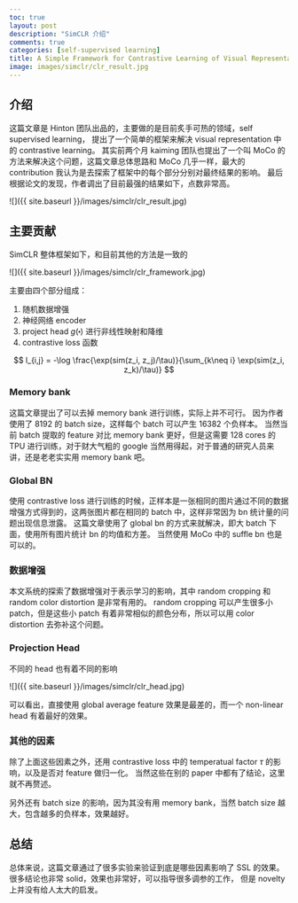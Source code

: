 ```yaml
---
toc: true
layout: post
description: "SimCLR 介绍"
comments: true
categories: [self-supervised learning]
title: A Simple Framework for Contrastive Learning of Visual Representations" 阅读笔记
image: images/simclr/clr_result.jpg
---
```


## 介绍

这篇文章是 Hinton 团队出品的，主要做的是目前炙手可热的领域，self supervised learning，
提出了一个简单的框架来解决 visual representation 中的 contrastive learning。
其实前两个月 kaiming 团队也提出了一个叫 MoCo 的方法来解决这个问题，这篇文章总体思路和 MoCo 几乎一样，最大的 contribution 我认为是去探索了框架中的每个部分分别对最终结果的影响。
最后根据论文的发现，作者调出了目前最强的结果如下，点数非常高。

![]({{ site.baseurl }}/images/simclr/clr_result.jpg)

## 主要贡献

SimCLR 整体框架如下，和目前其他的方法是一致的

![]({{ site.baseurl }}/images/simclr/clr_framework.jpg)

主要由四个部分组成：

1. 随机数据增强
2. 神经网络 encoder
3. project head $g(\centerdot)$ 进行非线性映射和降维
4. contrastive loss 函数

$$
l_{i,j} = -\log \frac{\exp(sim(z_i, z_j)/\tau)}{\sum_{k\neq i} \exp(sim(z_i, z_k)/\tau)}
$$

### Memory bank

这篇文章提出了可以去掉 memory bank 进行训练，实际上并不可行。
因为作者使用了 8192 的 batch size，这样每个 batch 可以产生 16382 个负样本。
当然当前 batch 提取的 feature 对比 memory bank 更好，但是这需要 128 cores 的 TPU 进行训练，对于财大气粗的 google 当然用得起，对于普通的研究人员来讲，还是老老实实用 memory bank 吧。

### Global BN

使用 contrastive loss 进行训练的时候，正样本是一张相同的图片通过不同的数据增强方式得到的，这两张图片都在相同的 batch 中，这样非常因为 bn 统计量的问题出现信息泄露。
这篇文章使用了 global bn 的方式来就解决，即大 batch 下面，使用所有图片统计 bn 的均值和方差。
当然使用 MoCo 中的 suffle bn 也是可以的。

### 数据增强

本文系统的探索了数据增强对于表示学习的影响，其中 random cropping 和 random color distortion 是非常有用的。
random cropping 可以产生很多小 patch，但是这些小 patch 有着非常相似的颜色分布，所以可以用 color distortion 去弥补这个问题。

### Projection Head

不同的 head 也有着不同的影响

![]({{ site.baseurl }}/images/simclr/clr_head.jpg)

可以看出，直接使用 global average feature 效果是最差的，而一个 non-linear head 有着最好的效果。

### 其他的因素

除了上面这些因素之外，还用 contrastive loss 中的 temperatual factor $\tau$ 的影响，以及是否对 feature 做归一化。
当然这些在别的 paper 中都有了结论，这里就不再赘述。

另外还有 batch size 的影响，因为其没有用 memory bank，当然 batch size 越大，包含越多的负样本，效果越好。

## 总结

总体来说，这篇文章通过了很多实验来验证到底是哪些因素影响了 SSL 的效果。
很多结论也非常 solid，效果也非常好，可以指导很多调参的工作，
但是 novelty 上并没有给人太大的启发。

